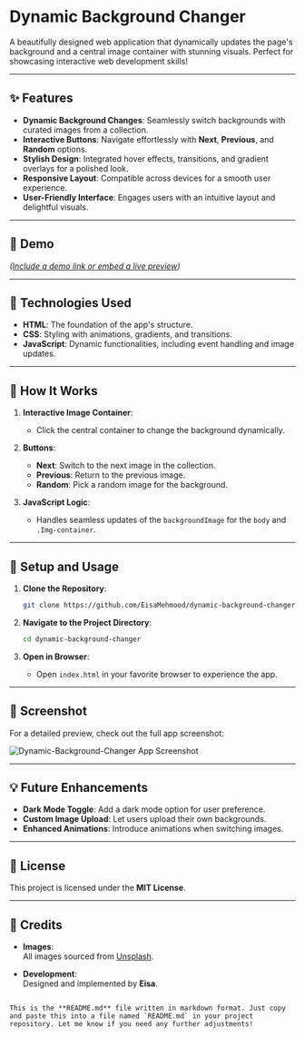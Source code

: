 
# **Dynamic Background Changer**

A beautifully designed web application that dynamically updates the page's background and a central image container with stunning visuals. Perfect for showcasing interactive web development skills!

---

## **✨ Features**

- **Dynamic Background Changes**: Seamlessly switch backgrounds with curated images from a collection.
- **Interactive Buttons**: Navigate effortlessly with **Next**, **Previous**, and **Random** options.
- **Stylish Design**: Integrated hover effects, transitions, and gradient overlays for a polished look.
- **Responsive Layout**: Compatible across devices for a smooth user experience.
- **User-Friendly Interface**: Engages users with an intuitive layout and delightful visuals.

---

## **🚀 Demo**

*([Include a demo link or embed a live preview](https://eisamehmood.github.io/Random-Image-Genarator/))*

---

## **🔧 Technologies Used**

- **HTML**: The foundation of the app's structure.
- **CSS**: Styling with animations, gradients, and transitions.
- **JavaScript**: Dynamic functionalities, including event handling and image updates.

---

## **🎯 How It Works**

1. **Interactive Image Container**:  
   - Click the central container to change the background dynamically.

2. **Buttons**:  
   - **Next**: Switch to the next image in the collection.  
   - **Previous**: Return to the previous image.  
   - **Random**: Pick a random image for the background.

3. **JavaScript Logic**:  
   - Handles seamless updates of the `backgroundImage` for the `body` and `.Img-container`.

---

## **🌟 Setup and Usage**

1. **Clone the Repository**:
   ```bash
   git clone https://github.com/EisaMehmood/dynamic-background-changer.git
   ```

2. **Navigate to the Project Directory**:
   ```bash
   cd dynamic-background-changer
   ```

3. **Open in Browser**:  
   - Open `index.html` in your favorite browser to experience the app.

---

## **📸 Screenshot**

For a detailed preview, check out the full app screenshot:

![Dynamic-Background-Changer App Screenshot](https://drive.google.com/uc?export=view&id=1piMbO-1Zfw7euzlyxshpWVLb7bZQcrtv)

---

## **💡 Future Enhancements**

- **Dark Mode Toggle**: Add a dark mode option for user preference.
- **Custom Image Upload**: Let users upload their own backgrounds.
- **Enhanced Animations**: Introduce animations when switching images.

---

## **📝 License**

This project is licensed under the **MIT License**.

---

## **🙌 Credits**

- **Images**:  
  All images sourced from [Unsplash](https://unsplash.com).

- **Development**:  
  Designed and implemented by **Eisa**.
```

This is the **README.md** file written in markdown format. Just copy and paste this into a file named `README.md` in your project repository. Let me know if you need any further adjustments!

